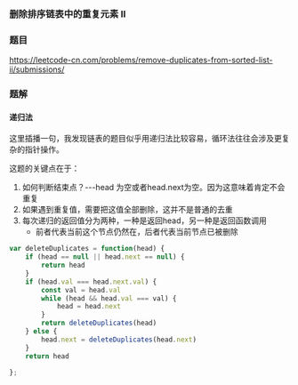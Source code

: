 ### 删除排序链表中的重复元素 II

### 题目

https://leetcode-cn.com/problems/remove-duplicates-from-sorted-list-ii/submissions/

### 题解

#### 递归法

这里插播一句，我发现链表的题目似乎用递归法比较容易，循环法往往会涉及更复杂的指针操作。

这题的关键点在于：

1. 如何判断结束点？---head 为空或者head.next为空。因为这意味着肯定不会重复
2. 如果遇到重复值，需要把这值全部删除，这并不是普通的去重
3. 每次递归的返回值分为两种，一种是返回head，另一种是返回函数调用
   - 前者代表当前这个节点仍然在，后者代表当前节点已被删除

```js
var deleteDuplicates = function(head) {
    if (head == null || head.next == null) {
        return head
    }
    if (head.val === head.next.val) {
        const val = head.val
        while (head && head.val === val) {
            head = head.next
        }
        return deleteDuplicates(head)
    } else {
        head.next = deleteDuplicates(head.next)
    }
    return head
    
};
```